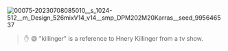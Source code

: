 ![00075-20230708085010__s_1024-512__m_Design_526mixV14_v14__smp_DPM202M20Karras__seed_995646537](https://github.com/Killinger-Industries/.github/assets/61225/78cbbfdc-3595-4c75-8754-a82e7a32e152)

> ✋ 😅 "killinger" is a reference to Hnery Killinger from a tv show.